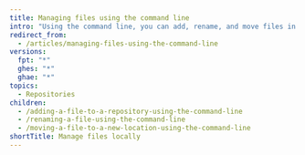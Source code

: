 ```yaml
---
title: Managing files using the command line
intro: "Using the command line, you can add, rename, and move files in a repository."
redirect_from:
  - /articles/managing-files-using-the-command-line
versions:
  fpt: "*"
  ghes: "*"
  ghae: "*"
topics:
  - Repositories
children:
  - /adding-a-file-to-a-repository-using-the-command-line
  - /renaming-a-file-using-the-command-line
  - /moving-a-file-to-a-new-location-using-the-command-line
shortTitle: Manage files locally
---
```

